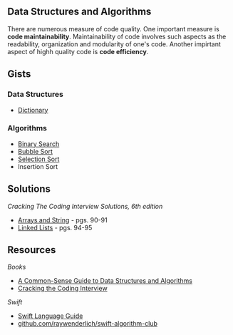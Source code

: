 
## Data Structures and Algorithms

There are numerous measure of code quality. One important measure is **code maintainability**. Maintainability of code involves such aspects as the readability, organization and modularity of one's code. Another impirtant aspect of highh quality code is **code efficiency**. 

## Gists
### Data Structures
* [Dictionary](https://gist.github.com/jocelyn-boyd/8f8f936972faef3afd779a4b45b7b934)

### Algorithms
* [Binary Search](https://gist.github.com/jocelyn-boyd/4bc73957c9175632e6020dd64ec44b3c)
* [Bubble Sort](https://gist.github.com/jocelyn-boyd/1e2773d7bd5a1e4e2dbd455ceb032b99)
* [Selection Sort](https://gist.github.com/jocelyn-boyd/63fe7fe85b3586a1708d3e6275993620)
* Insertion Sort

## Solutions
*Cracking The Coding Interview Solutions, 6th edition*
* [Arrays and String](https://gist.github.com/jocelyn-boyd/0f8f2c3b76178dd0b7b1ff787f1a9d23) - pgs. 90-91
* [Linked Lists](https://gist.github.com/jocelyn-boyd/f8742a664f5008b8c2e1b0b2da7567d2) - pgs. 94-95 

## Resources
*Books*
* [A Common-Sense Guide to Data Structures and Algorithms](https://www.amazon.com/Common-Sense-Guide-Structures-Algorithms-Second/dp/1680507222/ref=sr_1_3?crid=2FWA7W6KLBGJ0&dchild=1&keywords=common+sense+guide+to+data+structures+and+algorithms&qid=1627436411&sprefix=common+sense+guide+to+%2Caps%2C189&sr=8-3)
* [Cracking the Coding Interview](https://www.amazon.com/Cracking-Coding-Interview-Programming-Questions/dp/0984782850/ref=sr_1_3?crid=T3IJAZG5EAL2&dchild=1&keywords=cracking+the+coding+interview+2021&qid=1627436378&sprefix=cracking+the+coding+in%2Caps%2C200&sr=8-3)

*Swift*
* [Swift Language Guide](https://docs.swift.org/swift-book/LanguageGuide/TheBasics.html)
* [github.com/raywenderlich/swift-algorithm-club](https://github.com/raywenderlich/swift-algorithm-club)
